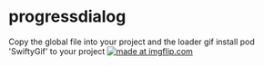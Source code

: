 # progressdialog

Copy the global file into your project and the loader gif 
install pod 'SwiftyGif' to your project
<a href="https://imgflip.com/gif/24ele2"><img src="https://i.imgflip.com/24ele2.gif" title="made at imgflip.com"/></a>
